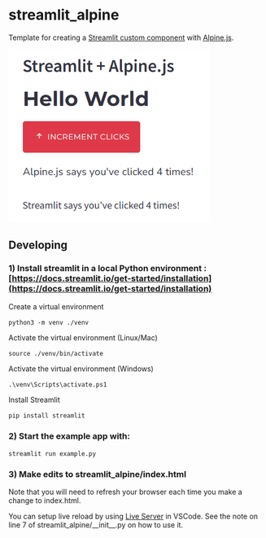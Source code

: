 # streamlit_alpine

Template for creating a [Streamlit custom component](https://docs.streamlit.io/library/components) with [Alpine.js](https://alpinejs.dev/).

![Screenshot](/screenshot.png)

## Developing

### 1) Install streamlit in a local Python environment : [https://docs.streamlit.io/get-started/installation](https://docs.streamlit.io/get-started/installation)

Create a virtual environment
```
python3 -m venv ./venv
```

Activate the virtual environment (Linux/Mac)

```
source ./venv/bin/activate
```

Activate the virtual environment (Windows)

```
.\venv\Scripts\activate.ps1
```

Install Streamlit

```
pip install streamlit
```

### 2) Start the example app with:

```
streamlit run example.py
```

### 3) Make edits to streamlit_alpine/index.html

Note that you will need to refresh your browser each time you make a change to index.html.

You can setup live reload by using [Live Server](https://marketplace.visualstudio.com/items?itemName=ritwickdey.LiveServer) in VSCode.  See the note on line 7 of streamlit_alpine/\_\_init\_\_.py on how to use it.
